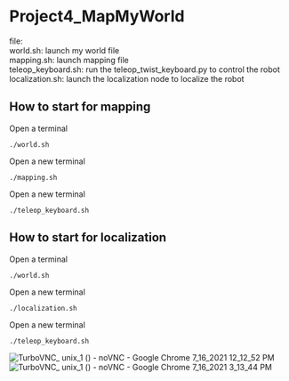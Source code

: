 # Project4_MapMyWorld
file:
<br/>
world.sh: launch my world file
<br/>
mapping.sh: launch mapping file
<br/>
teleop_keyboard.sh: run the teleop_twist_keyboard.py to control the robot
<br/>
localization.sh: launch the localization node to localize the robot
<br/>
## How to start for mapping
Open a terminal 
```
./world.sh
```
Open a new terminal 
```
./mapping.sh
```
Open a new terminal 
```
./teleop_keyboard.sh
```

## How to start for localization
Open a terminal 
```
./world.sh
```
Open a new terminal 
```
./localization.sh
```
Open a new terminal 
```
./teleop_keyboard.sh
```

![TurboVNC_ unix_1 () - noVNC - Google Chrome 7_16_2021 12_12_52 PM](https://user-images.githubusercontent.com/83933967/125892092-794522d0-1ea5-49ec-bbfc-02b44858c0c5.png)
![TurboVNC_ unix_1 () - noVNC - Google Chrome 7_16_2021 3_13_44 PM](https://user-images.githubusercontent.com/83933967/125907857-2612a9eb-80a5-4494-81ea-454ac12a66c7.png)

